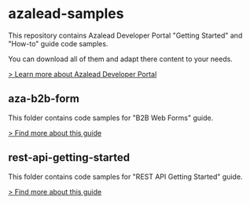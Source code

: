 # azalead-samples

This repository contains Azalead Developer Portal "Getting Started" and "How-to" guide code samples.

You can download all of them and adapt there content to your needs.

[> Learn more about Azalead Developer Portal](https://developers.azalead.com)


aza-b2b-form
------

This folder contains code samples for "B2B Web Forms" guide.

[> Find more about this guide](https://developers.azalead.com/aza-b2b-web-forms)


rest-api-getting-started
------

This folder contains code samples for "REST API Getting Started" guide.

[> Find more about this guide](https://developers.azalead.com/rest-api-getting-started)